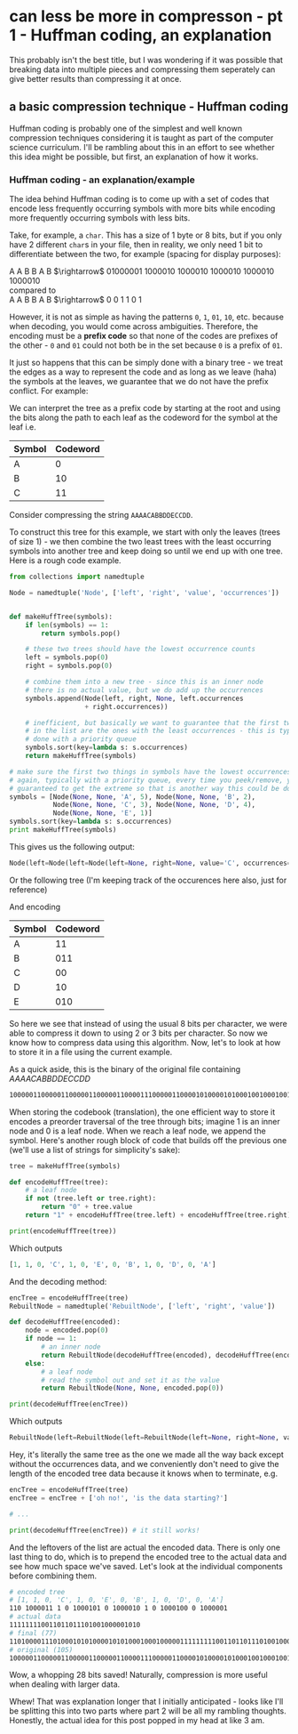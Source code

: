 # can less be more in compresson - pt 1 - Huffman coding, an explanation

This probably isn't the best title, but I was wondering if it was possible that
breaking data into multiple pieces and compressing them seperately can give
better results than compressing it at once.

## a basic compression technique - Huffman coding

Huffman coding is probably one of the simplest and well known compression techniques
considering it is taught as part of the computer science curriculum. I'll be rambling
about this in an effort to see whether this idea might be possible, but first, an
explanation of how it works.

### Huffman coding - an explanation/example

The idea behind Huffman coding is to come up with a set of codes that encode less
frequently occurring symbols with more bits while encoding more frequently occurring
symbols with less bits.

Take, for example, a `char`. This has a size of 1 byte or 8 bits, but if you only
have 2 different `char`s in your file, then in reality, we only need 1 bit to differentiate
between the two, for example (spacing for display purposes):

<p>
A A B B A B $\rightarrow$ 01000001 1000010 1000010 1000010 1000010 1000010 <br />
compared to <br />
A A B B A B $\rightarrow$ 0 0 1 1 0 1
</p>

However, it is not as simple as having the patterns `0`, `1`, `01`, `10`, etc. because
when decoding, you would come across ambiguities. Therefore, the encoding must be
a **prefix code** so that none of the codes are prefixes of the other - `0` and
`01` could not both be in the set because `0` is a prefix of `01`.

It just so happens that this can be simply done with a binary tree - we treat the
edges as a way to represent the code and as long as we leave (haha) the symbols at
the leaves, we guarantee that we do not have the prefix conflict. For example:

<script type="text/tikz">
  \begin{tikzpicture}[nodes={draw, circle, minimum size=0.75cm}, ->]
    \node{}
      child{ node{A} edge from parent node[left, draw=none] {0} }
      child{ node {}
        child{ node{B} edge from parent node[left, draw=none] {0} }
        child{ node{C} edge from parent node[right, draw=none] {1} }
      edge from parent node[right, draw=none] {1} };
   \end{tikzpicture}
</script>

We can interpret the tree as a prefix code by starting at the root and using the
bits along the path to each leaf as the codeword for the symbol at the leaf i.e.

| Symbol | Codeword |
| ------ | -------- |
| A      | 0        |
| B      | 10       |
| C      | 11       |

Consider compressing the string `AAAACABBDDECCDD`.

To construct this tree for this example, we start with only the leaves (trees of
size 1) - we then combine the two least trees with the least occurring symbols into
another tree and keep doing so until we end up with one tree. Here is a rough
code example.

```python
from collections import namedtuple

Node = namedtuple('Node', ['left', 'right', 'value', 'occurrences'])


def makeHuffTree(symbols):
    if len(symbols) == 1:
        return symbols.pop()

    # these two trees should have the lowest occurrence counts
    left = symbols.pop(0)
    right = symbols.pop(0)

    # combine them into a new tree - since this is an inner node
    # there is no actual value, but we do add up the occurrences
    symbols.append(Node(left, right, None, left.occurrences
                   + right.occurrences))

    # inefficient, but basically we want to guarantee that the first two things
    # in the list are the ones with the least occurrences - this is typically
    # done with a priority queue
    symbols.sort(key=lambda s: s.occurrences)
    return makeHuffTree(symbols)

# make sure the first two things in symbols have the lowest occurrences
# again, typically with a priority queue, every time you peek/remove, you are
# guaranteed to get the extreme so that is another way this could be done
symbols = [Node(None, None, 'A', 5), Node(None, None, 'B', 2),
           Node(None, None, 'C', 3), Node(None, None, 'D', 4),
           Node(None, None, 'E', 1)]
symbols.sort(key=lambda s: s.occurrences)
print makeHuffTree(symbols)
```

This gives us the following output:

<!-- markdownlint-disable line-length -->
```python
Node(left=Node(left=Node(left=None, right=None, value='C', occurrences=3), right=Node(left=Node(left=None, right=None, value='E', occurrences=1), right=Node(left=None, right=None, value='B', occurrences=2), value=None, occurrences=3), value=None, occurrences=6), right=Node(left=Node(left=None, right=None, value='D', occurrences=4), right=Node(left=None, right=None, value='A', occurrences=5), value=None, occurrences=9), value=None, occurrences=15)
```
<!-- markdownlint-enable line-length -->

Or the following tree (I'm keeping track of the occurences here also, just for reference)

<script type="text/tikz">
  \begin{tikzpicture}[nodes={draw, circle, minimum size=0.75cm}, ->,
    level 1/.style={sibling distance=30mm},
    level 2/.style={sibling distance=15mm}]
    \node{15}
      child {
        child{ node{C:3} edge from parent node[left, draw=none] {0}
          edge from parent node[left, draw=none] {0}
        }
        child{ node {3}
          child{ node{E:1} edge from parent node[left, draw=none] {0} }
          child{ node{B:2} edge from parent node[right, draw=none] {1} }
          edge from parent node[right, draw=none] {1}
        }
        edge from parent node[left, draw=none] {0}
      }
      child { node {9}
        child { node {D:4} edge from parent node[left, draw=none] {0} }
        child { node {A:5} edge from parent node[right, draw=none] {1} }
        edge from parent node[right, draw=none] {1}
      };
   \end{tikzpicture}
</script>

And encoding

| Symbol | Codeword |
| ------ | -------- |
| A      | 11       |
| B      | 011      |
| C      | 00       |
| D      | 10       |
| E      | 010      |

So here we see that instead of using the usual 8 bits per character, we were able
to compress it down to using 2 or 3 bits per character. So now we know how to compress
data using this algorithm. Now, let's to look at how to store it in a file using
the current example.

As a quick aside, this is the binary of the original file containing $AAAACABBDDECCDD$

```bash
100000110000011000001100000110000111000001100001010000101000100100010010001011000011100001110001001000100
```

When storing the codebook (translation), the one efficient way to store it encodes
a preorder traversal of the tree through bits; imagine 1 is an inner node and 0 is
a leaf node. When we reach a leaf node, we append the symbol. Here's another rough
block of code that builds off the previous one (we'll use a list of strings for
simplicity's sake):

```python
tree = makeHuffTree(symbols)

def encodeHuffTree(tree):
    # a leaf node
    if not (tree.left or tree.right):
        return "0" + tree.value
    return "1" + encodeHuffTree(tree.left) + encodeHuffTree(tree.right)

print(encodeHuffTree(tree))
```

Which outputs

```python
[1, 1, 0, 'C', 1, 0, 'E', 0, 'B', 1, 0, 'D', 0, 'A']
```

And the decoding method:

```python
encTree = encodeHuffTree(tree)
RebuiltNode = namedtuple('RebuiltNode', ['left', 'right', 'value'])

def decodeHuffTree(encoded):
    node = encoded.pop(0)
    if node == 1:
        # an inner node
        return RebuiltNode(decodeHuffTree(encoded), decodeHuffTree(encoded), None)
    else:
        # a leaf node
        # read the symbol out and set it as the value
        return RebuiltNode(None, None, encoded.pop(0))

print(decodeHuffTree(encTree))
```

Which outputs

<!-- markdownlint-disable line-length -->
```python
RebuiltNode(left=RebuiltNode(left=RebuiltNode(left=None, right=None, value='C'), right=RebuiltNode(left=RebuiltNode(left=None, right=None, value='E'), right=RebuiltNode(left=None, right=None, value='B'), value=None), value=None), right=RebuiltNode(left=RebuiltNode(left=None, right=None, value='D'), right=RebuiltNode(left=None, right=None, value='A'), value=None), value=None)
```
<!-- markdownlint-enable line-length -->

Hey, it's literally the same tree as the one we made all the way back except without
the occurrences data, and we conveniently don't need to give the length of the encoded
tree data because it knows when to terminate, e.g.

```python
encTree = encodeHuffTree(tree)
encTree = encTree + ['oh no!', 'is the data starting?']

# ...

print(decodeHuffTree(encTree)) # it still works!
```

And the leftovers of the list are actual the encoded data. There is only one last
thing to do, which is to prepend the encoded tree to the actual data and see how
much space we've saved. Let's look at the individual components before combining
them.

```bash
# encoded tree
# [1, 1, 0, 'C', 1, 0, 'E', 0, 'B', 1, 0, 'D', 0, 'A']
110 1000011 1 0 1000101 0 1000010 1 0 1000100 0 1000001
# actual data
111111110011011011101001000001010
# final (77)
11010000111010001010100001010100010001000001111111110011011011101001000001010
# original (105)
100000110000011000001100000110000111000001100001010000101000100100010010001011000011100001110001001000100
```

Wow, a whopping 28 bits saved! Naturally, compression is more useful when dealing
with larger data.

Whew! That was explanation longer that I initially anticipated - looks like I'll
be splitting this into two parts where part 2 will be all my rambling thoughts.
Honestly, the actual idea for this post popped in my head at like 3 am.
